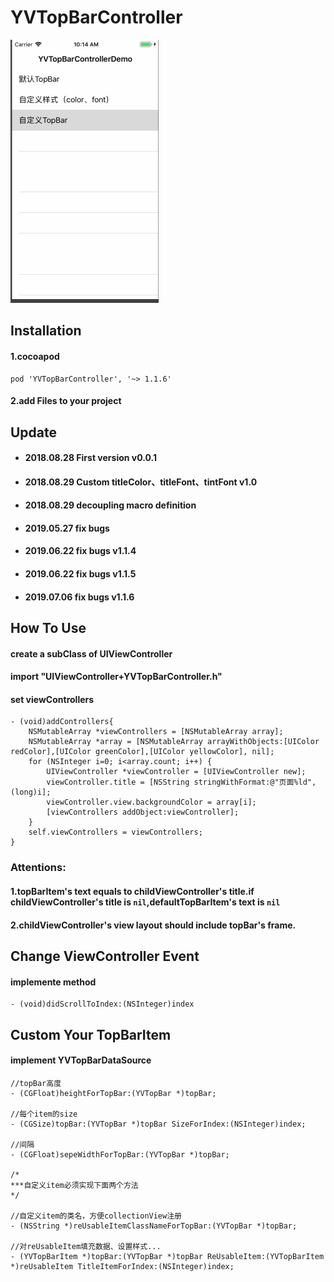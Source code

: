 # YVTopBarController

![quickLook](https://github.com/zhuxian022/YVTopBarController/blob/master/view.gif?raw=true)

## Installation
#### 1.cocoapod 
```Object-C
pod 'YVTopBarController', '~> 1.1.6'
```

#### 2.add Files to your project

## Update 
* #### 2018.08.28 First version   v0.0.1
* #### 2018.08.29 Custom titleColor、titleFont、tintFont  v1.0
* #### 2018.08.29 decoupling macro definition
* #### 2019.05.27 fix bugs
* #### 2019.06.22 fix bugs v1.1.4
* #### 2019.06.22 fix bugs v1.1.5
* #### 2019.07.06 fix bugs v1.1.6

## How To Use
#### create a subClass of UIViewController
#### import "UIViewController+YVTopBarController.h"
#### set viewControllers
```Object-C
- (void)addControllers{
    NSMutableArray *viewControllers = [NSMutableArray array];
    NSMutableArray *array = [NSMutableArray arrayWithObjects:[UIColor redColor],[UIColor greenColor],[UIColor yellowColor], nil];
    for (NSInteger i=0; i<array.count; i++) {
        UIViewController *viewController = [UIViewController new];
        viewController.title = [NSString stringWithFormat:@"页面%ld",(long)i];
        viewController.view.backgroundColor = array[i];
        [viewControllers addObject:viewController];
    }
    self.viewControllers = viewControllers;
}
```

### Attentions:
#### 1.topBarItem's text equals to childViewController's title.if childViewController's title is `nil`,defaultTopBarItem's text is `nil`
#### 2.childViewController's view layout should include topBar's frame.

## Change ViewController Event
#### implemente method 
```Object-C
- (void)didScrollToIndex:(NSInteger)index    
```

## Custom Your TopBarItem
#### implement YVTopBarDataSource
```Object-C
//topBar高度
- (CGFloat)heightForTopBar:(YVTopBar *)topBar;

//每个item的size
- (CGSize)topBar:(YVTopBar *)topBar SizeForIndex:(NSInteger)index;

//间隔
- (CGFloat)sepeWidthForTopBar:(YVTopBar *)topBar;

/*
***自定义item必须实现下面两个方法
*/

//自定义item的类名，方便collectionView注册
- (NSString *)reUsableItemClassNameForTopBar:(YVTopBar *)topBar;

//对reUsableItem填充数据、设置样式...
- (YVTopBarItem *)topBar:(YVTopBar *)topBar ReUsableItem:(YVTopBarItem *)reUsableItem TitleItemForIndex:(NSInteger)index;    
```
